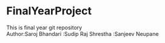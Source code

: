 # FinalYearProject
This is final year git repository <br>
Author:Saroj Bhandari
      :Sudip Raj Shrestha
      :Sanjeev Neupane
